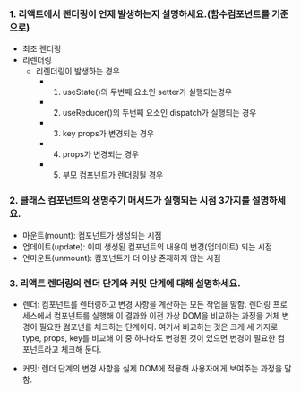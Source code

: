 ### 1. 리액트에서 랜더링이 언제 발생하는지 설명하세요.(함수컴포넌트를 기준으로)
 - 최초 렌더링
 - 리렌더링
   - 리렌더링이 발생하는 경우
     - 1. useState()의 두번째 요소인 setter가 실행되는경우
     - 2. useReducer()의 두번째 요소인 dispatch가 실행되는 경우
     - 3. key props가 변경되는 경우
     - 4. props가 변경되는 경우
     - 5. 부모 컴포넌트가 렌더링될 경우

### 2. 클래스 컴포넌트의 생명주기 매서드가 실행되는 시점 3가지를 설명하세요.
 - 마운트(mount): 컴포넌트가 생성되는 시점
 - 업데이트(update): 이미 생성된 컴포넌트의 내용이 변경(업데이트) 되는 시점
 - 언마운트(unmount): 컴포넌트가 더 이상 존재하지 않는 시점

### 3. 리액트 렌더링의 렌더 단계와 커밋 단계에 대해 설명하세요.
 - 렌더: 컴포넌트를 렌터링하고 변경 사항을 계산하는 모든 작업을 말함. 렌더링 프로세스에서 컴포넌트를 실행해 이 결과와 이전 가상 DOM을 비교하는 과정을 거체 변경이 필요한 컴포넌를 체크하는 단계이다. 여기서 비교하는 것은 크게 세 가지로 type, props, key를 비교해 이 중 하나라도 변경된 것이 있으면 변경이 필요한 컴포넌트라고 체크해 둔다.
  
 - 커밋: 렌더 단계의 변경 사항을 실제 DOM에 적용해 사용자에게 보여주는 과정을 말함. 
